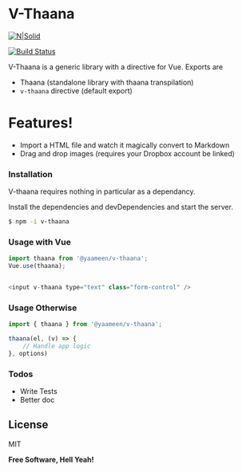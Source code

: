 # V-Thaana

[![N|Solid](https://cldup.com/dTxpPi9lDf.thumb.png)](https://nodesource.com/products/nsolid)

[![Build Status](https://travis-ci.org/joemccann/dillinger.svg?branch=master)](https://travis-ci.org/joemccann/dillinger)

V-Thaana is a generic library with a directive for Vue.
Exports are
  - Thaana (standalone library with thaana transpilation)
  - `v-thaana` directive (default export)
 

# Features!

  - Import a HTML file and watch it magically convert to Markdown
  - Drag and drop images (requires your Dropbox account be linked)


### Installation

V-thaana requires nothing in particular as a dependancy.

Install the dependencies and devDependencies and start the server.

```sh
$ npm -i v-thaana
```

### Usage with Vue
```javascript
import thaana from '@yaameen/v-thaana';
Vue.use(thaana);


<input v-thaana type="text" class="form-control" />
```

### Usage Otherwise
```javascript
import { thaana } from '@yaameen/v-thaana';

thaana(el, (v) => {
    // Handle app logic
}, options)

```

### Todos

 - Write Tests
 - Better doc

License
----
MIT


**Free Software, Hell Yeah!**
